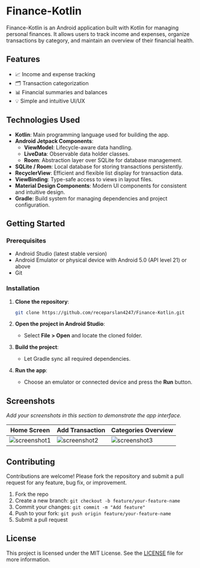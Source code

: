 
# Finance-Kotlin

Finance-Kotlin is an Android application built with Kotlin for managing personal finances. It allows users to track income and expenses, organize transactions by category, and maintain an overview of their financial health.

## Features

- 📈 Income and expense tracking
- 🗂️ Transaction categorization
- 📊 Financial summaries and balances
- 💡 Simple and intuitive UI/UX

## Technologies Used

- **Kotlin**: Main programming language used for building the app.
- **Android Jetpack Components**:
  - **ViewModel**: Lifecycle-aware data handling.
  - **LiveData**: Observable data holder classes.
  - **Room**: Abstraction layer over SQLite for database management.
- **SQLite / Room**: Local database for storing transactions persistently.
- **RecyclerView**: Efficient and flexible list display for transaction data.
- **ViewBinding**: Type-safe access to views in layout files.
- **Material Design Components**: Modern UI components for consistent and intuitive design.
- **Gradle**: Build system for managing dependencies and project configuration.

## Getting Started

### Prerequisites

- Android Studio (latest stable version)
- Android Emulator or physical device with Android 5.0 (API level 21) or above
- Git

### Installation

1. **Clone the repository**:
   ```bash
   git clone https://github.com/receparslan4247/Finance-Kotlin.git
   ```

2. **Open the project in Android Studio**:
   - Select **File > Open** and locate the cloned folder.

3. **Build the project**:
   - Let Gradle sync all required dependencies.

4. **Run the app**:
   - Choose an emulator or connected device and press the **Run** button.

## Screenshots

_Add your screenshots in this section to demonstrate the app interface._

| Home Screen | Add Transaction | Categories Overview |
|-------------|------------------|---------------------|
| ![screenshot1](path/to/screenshot1.png) | ![screenshot2](path/to/screenshot2.png) | ![screenshot3](path/to/screenshot3.png) |

## Contributing

Contributions are welcome! Please fork the repository and submit a pull request for any feature, bug fix, or improvement.

1. Fork the repo
2. Create a new branch: `git checkout -b feature/your-feature-name`
3. Commit your changes: `git commit -m "Add feature"`
4. Push to your fork: `git push origin feature/your-feature-name`
5. Submit a pull request

## License

This project is licensed under the MIT License. See the [LICENSE](LICENSE) file for more information.

